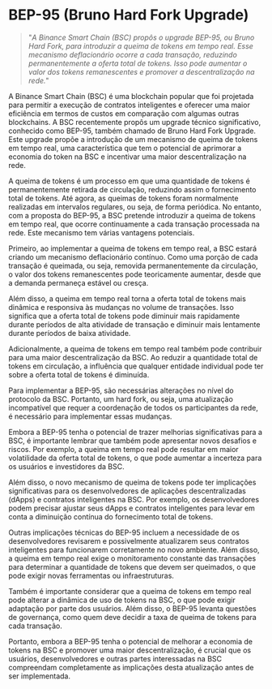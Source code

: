 # BEP-95 (Bruno Hard Fork Upgrade)

>"*A Binance Smart Chain (BSC) propôs o upgrade BEP-95, ou Bruno Hard Fork, para introduzir a queima de tokens em tempo real. Esse mecanismo deflacionário ocorre a cada transação, reduzindo permanentemente a oferta total de tokens. Isso pode aumentar o valor dos tokens remanescentes e promover a descentralização na rede.*"

A Binance Smart Chain (BSC) é uma blockchain popular que foi projetada para permitir a execução de contratos inteligentes e oferecer uma maior eficiência em termos de custos em comparação com algumas outras blockchains. A BSC recentemente propôs um upgrade técnico significativo, conhecido como BEP-95, também chamado de Bruno Hard Fork Upgrade. Este upgrade propõe a introdução de um mecanismo de queima de tokens em tempo real, uma característica que tem o potencial de aprimorar a economia do token na BSC e incentivar uma maior descentralização na rede.

A queima de tokens é um processo em que uma quantidade de tokens é permanentemente retirada de circulação, reduzindo assim o fornecimento total de tokens. Até agora, as queimas de tokens foram normalmente realizadas em intervalos regulares, ou seja, de forma periódica. No entanto, com a proposta do BEP-95, a BSC pretende introduzir a queima de tokens em tempo real, que ocorre continuamente a cada transação processada na rede. Este mecanismo tem várias vantagens potenciais.

Primeiro, ao implementar a queima de tokens em tempo real, a BSC estará criando um mecanismo deflacionário contínuo. Como uma porção de cada transação é queimada, ou seja, removida permanentemente da circulação, o valor dos tokens remanescentes pode teoricamente aumentar, desde que a demanda permaneça estável ou cresça.

Além disso, a queima em tempo real torna a oferta total de tokens mais dinâmica e responsiva às mudanças no volume de transações. Isso significa que a oferta total de tokens pode diminuir mais rapidamente durante períodos de alta atividade de transação e diminuir mais lentamente durante períodos de baixa atividade.

Adicionalmente, a queima de tokens em tempo real também pode contribuir para uma maior descentralização da BSC. Ao reduzir a quantidade total de tokens em circulação, a influência que qualquer entidade individual pode ter sobre a oferta total de tokens é diminuída.

Para implementar a BEP-95, são necessárias alterações no nível do protocolo da BSC. Portanto, um hard fork, ou seja, uma atualização incompatível que requer a coordenação de todos os participantes da rede, é necessário para implementar essas mudanças.

Embora a BEP-95 tenha o potencial de trazer melhorias significativas para a BSC, é importante lembrar que também pode apresentar novos desafios e riscos. Por exemplo, a queima em tempo real pode resultar em maior volatilidade da oferta total de tokens, o que pode aumentar a incerteza para os usuários e investidores da BSC.

Além disso, o novo mecanismo de queima de tokens pode ter implicações significativas para os desenvolvedores de aplicações descentralizadas (dApps) e contratos inteligentes na BSC. Por exemplo, os desenvolvedores podem precisar ajustar seus dApps e contratos inteligentes para levar em conta a diminuição contínua do fornecimento total de tokens.

Outras implicações técnicas do BEP-95 incluem a necessidade de os desenvolvedores revisarem e possivelmente atualizarem seus contratos inteligentes para funcionarem corretamente no novo ambiente. Além disso, a queima em tempo real exige o monitoramento constante das transações para determinar a quantidade de tokens que devem ser queimados, o que pode exigir novas ferramentas ou infraestruturas.

Também é importante considerar que a queima de tokens em tempo real pode alterar a dinâmica de uso de tokens na BSC, o que pode exigir adaptação por parte dos usuários. Além disso, o BEP-95 levanta questões de governança, como quem deve decidir a taxa de queima de tokens para cada transação.

Portanto, embora a BEP-95 tenha o potencial de melhorar a economia de tokens na BSC e promover uma maior descentralização, é crucial que os usuários, desenvolvedores e outras partes interessadas na BSC compreendam completamente as implicações desta atualização antes de ser implementada.